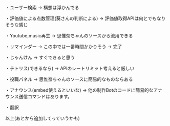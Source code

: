 ・ユーザー検索 → 構想は浮かんでる

・評価値による点数管理(葵さんの判断による) → 評価値取得APIは何とでもなりそうな感じ

・Youtube,music再生 → 思惟奈ちゃんのソースから流用できる

・リマインダー → この中では一番時間かかりそう → 完了

・じゃんけん → すぐできると思う

・テトリス(できるなら) → APIのレートリミット考えると厳しい

・役職パネル → 思惟奈ちゃんのソースに簡易的なものならある

・アナウンス(embed使えるといいな) → 他の制作Botのコードに簡易的なアナウンス送信コマンドはあります。

・翻訳

以上(あとから追加してっていうかも)
